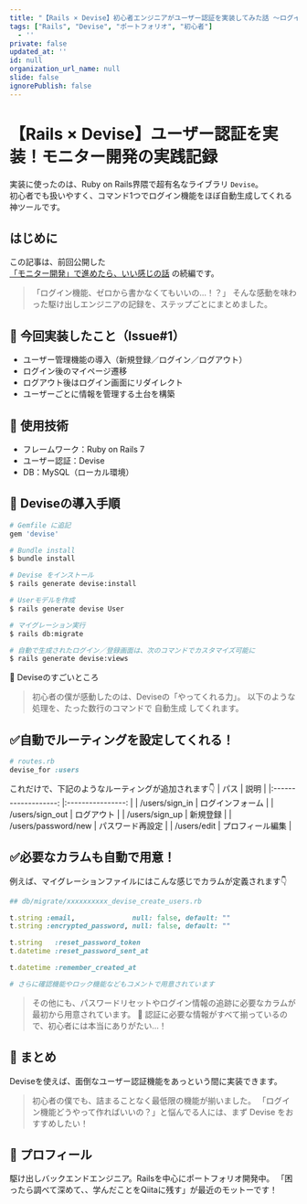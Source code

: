 ```yaml
---
title: "【Rails × Devise】初心者エンジニアがユーザー認証を実装してみた話 〜ログイン機能はDeviseにおまかせ！〜"
tags: ["Rails", "Devise", "ポートフォリオ", "初心者"]
  - ''
private: false
updated_at: ''
id: null
organization_url_name: null
slide: false
ignorePublish: false
---
```

# 【Rails × Devise】ユーザー認証を実装！モニター開発の実践記録
実装に使ったのは、Ruby on Rails界隈で超有名なライブラリ `Devise`。  
初心者でも扱いやすく、コマンド1つでログイン機能をほぼ自動生成してくれる神ツールです。

## はじめに

この記事は、前回公開した  
[「モニター開発」で進めたら、いい感じの話](https://qiita.com/takumarider/items/6995a3bfef870a9eece7) の続編です。


> 「ログイン機能、ゼロから書かなくてもいいの…！？」
そんな感動を味わった駆け出しエンジニアの記録を、ステップごとにまとめました。


## 🚀 今回実装したこと（Issue#1）

- ユーザー管理機能の導入（新規登録／ログイン／ログアウト）
- ログイン後のマイページ遷移
- ログアウト後はログイン画面にリダイレクト
- ユーザーごとに情報を管理する土台を構築


## 🔧 使用技術

- フレームワーク：Ruby on Rails 7
- ユーザー認証：Devise
- DB：MySQL（ローカル環境）


## 🌱 Deviseの導入手順

```bash
# Gemfile に追記
gem 'devise'

# Bundle install
$ bundle install

# Devise をインストール
$ rails generate devise:install

# Userモデルを作成
$ rails generate devise User

# マイグレーション実行
$ rails db:migrate

# 自動で生成されたログイン／登録画面は、次のコマンドでカスタマイズ可能に
$ rails generate devise:views
```

🌟 Deviseのすごいところ
>初心者の僕が感動したのは、Deviseの「やってくれる力」。
>以下のような処理を、たった数行のコマンドで 自動生成 してくれます。

## ✅自動でルーティングを設定してくれる！
```ruby
# routes.rb
devise_for :users
```
これだけで、下記のようなルーティングが追加されます👇
|         パス        	|       説明       	|
|:-------------------:	|:----------------:	|
|    /users/sign_in   	| ログインフォーム 	|
|   /users/sign_out   	|    ログアウト    	|
|    /users/sign_up   	|     新規登録     	|
| /users/password/new 	| パスワード再設定 	|
|     /users/edit     	| プロフィール編集 	|

## ✅必要なカラムも自動で用意！
例えば、マイグレーションファイルにはこんな感じでカラムが定義されます👇

```ruby
## db/migrate/xxxxxxxxxx_devise_create_users.rb

t.string :email,              null: false, default: ""
t.string :encrypted_password, null: false, default: ""

t.string   :reset_password_token
t.datetime :reset_password_sent_at

t.datetime :remember_created_at

# さらに確認機能やロック機能などもコメントで用意されています
```
>その他にも、パスワードリセットやログイン情報の追跡に必要なカラムが最初から用意されています。
>🔰 認証に必要な情報がすべて揃っているので、初心者には本当にありがたい…！

## 🙌 まとめ
Deviseを使えば、面倒なユーザー認証機能をあっという間に実装できます。

>初心者の僕でも、詰まることなく最低限の機能が揃いました。
>「ログイン機能どうやって作ればいいの？」と悩んでる人には、まず Devise をおすすめしたい！


## 👤 プロフィール
駆け出しバックエンドエンジニア。Railsを中心にポートフォリオ開発中。
「困ったら調べて深めて、、学んだことをQiitaに残す」が最近のモットーです！

